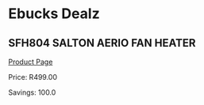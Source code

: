 
# Ebucks Dealz
## SFH804 SALTON AERIO FAN HEATER
[Product Page](https://www.ebucks.com/web/shop/productSelected.do?prodId=1155316606&catId=704982758)

Price: R499.00

Savings: 100.0


	